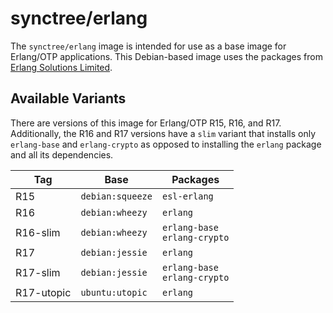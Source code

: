 # synctree/erlang

The `synctree/erlang` image is intended for use as a base image for Erlang/OTP applications. This Debian-based image uses the packages from [Erlang Solutions Limited](https://www.erlang-solutions.com/).

## Available Variants
There are versions of this image for Erlang/OTP R15, R16, and R17. Additionally, the R16 and R17 versions have a `slim` variant that installs only `erlang-base` and `erlang-crypto` as opposed to installing the `erlang` package and all its dependencies.

| Tag        | Base             | Packages                         |
|------------|------------------|----------------------------------|
| R15        | `debian:squeeze` | `esl-erlang`                     |
| R16        | `debian:wheezy`  | `erlang`                         |
| R16-slim   | `debian:wheezy`  | `erlang-base`<br>`erlang-crypto` |
| R17        | `debian:jessie`  | `erlang`                         |
| R17-slim   | `debian:jessie`  | `erlang-base`<br>`erlang-crypto` |
| R17-utopic | `ubuntu:utopic`  | `erlang`                         |
